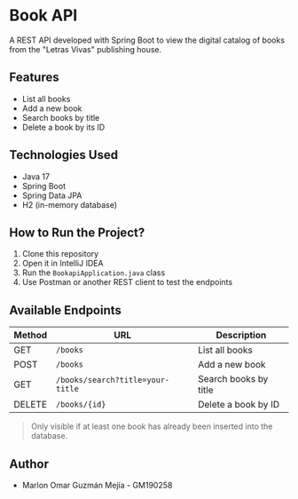 # Book API

A REST API developed with Spring Boot to view the digital catalog of books from the "Letras Vivas" publishing house.

## Features

- List all books  
- Add a new book  
- Search books by title  
- Delete a book by its ID  

## Technologies Used

- Java 17  
- Spring Boot  
- Spring Data JPA  
- H2 (in-memory database)  

## How to Run the Project?

1. Clone this repository  
2. Open it in IntelliJ IDEA  
3. Run the `BookapiApplication.java` class  
4. Use Postman or another REST client to test the endpoints  

## Available Endpoints

| Method | URL                                 | Description             |
|--------|-------------------------------------|-------------------------|
| GET    | `/books`                            | List all books          |
| POST   | `/books`                            | Add a new book          |
| GET    | `/books/search?title=your-title`    | Search books by title   |
| DELETE | `/books/{id}`                       | Delete a book by ID     |

> Only visible if at least one book has already been inserted into the database.

## Author

- Marlon Omar Guzmán Mejía - GM190258
